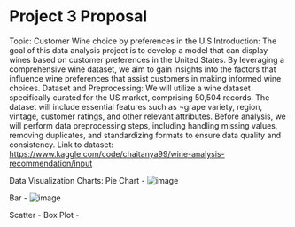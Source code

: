 # Project 3 Proposal
Topic: Customer Wine choice by preferences in the U.S 
Introduction:
The goal of this data analysis project is to develop a model that can display wines based on customer preferences in the United States. By leveraging a comprehensive wine dataset, we aim to gain insights into the factors that influence wine preferences that assist customers in making informed wine choices.
Dataset and Preprocessing:
We will utilize a wine dataset specifically curated for the US market, comprising 50,504 records. The dataset will include essential features such as ¬grape variety, region, vintage, customer ratings, and other relevant attributes. Before analysis, we will perform data preprocessing steps, including handling missing values, removing duplicates, and standardizing formats to ensure data quality and consistency.
Link to dataset:
https://www.kaggle.com/code/chaitanya99/wine-analysis-recommendation/input

Data Visualization Charts:
Pie Chart - 
![image](https://github.com/saanleu/project_3/assets/127360570/9645bdf0-a8d1-43ab-af0f-171040e53c87)

Bar - 
![image](https://github.com/saanleu/project_3/assets/127360570/cb029f63-71be-43a5-992b-b1ad8c56dfdb)

Scatter - 
Box Plot - 
